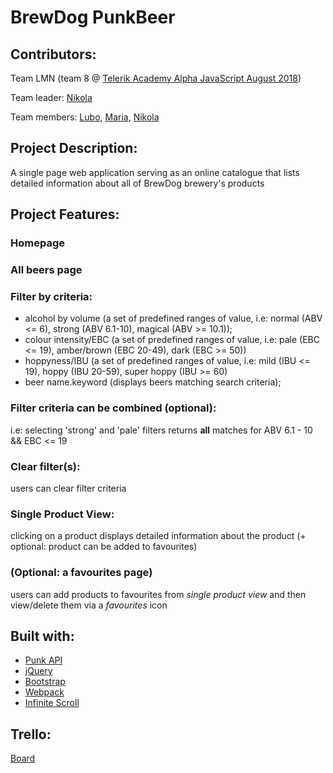 # BrewDog PunkBeer

## Contributors: 
Team LMN (team 8 @ [Telerik Academy Alpha JavaScript August 2018](https://gitlab.com/TelerikAcademy/alpha-js-aug-18))

Team leader: [Nikola](https://gitlab.com/nizlatinov)

Team members: [Lubo](https://my.telerikacademy.com/Users/Lubo777), [Maria](https://my.telerikacademy.com/Users/maria.marinova), [Nikola](https://my.telerikacademy.com/Users/nizlatinov)

## Project Description:
A single page web application serving as an online catalogue that lists detailed information about all of BrewDog brewery's products

## Project Features:
 ### Homepage 
 
 ### All beers page

 ### Filter by criteria:
 - alcohol by volume (a set of predefined ranges of value, i.e: normal (ABV <= 6), strong (ABV 6.1-10), magical (ABV >= 10.1));
 - colour intensity/EBC (a set of predefined ranges of value, i.e: pale (EBC <= 19), amber/brown (EBC 20-49), dark (EBC >= 50))
 - hoppyness/IBU (a set of predefined ranges of value, i.e: mild (IBU <= 19), hoppy (IBU 20-59), super hoppy (IBU >= 60)
 - beer name.keyword (displays beers matching search criteria);

 ### Filter criteria can be combined (optional):
  i.e: selecting 'strong' and 'pale' filters returns **all** matches for ABV 6.1 - 10 && EBC <= 19

 ### Clear filter(s): 
 users can clear filter criteria

 ### Single Product View: 
 clicking on a product displays detailed information about the product (+ optional: product can be added to favourites)

 ### (Optional: a favourites page)
 users can add products to favourites from *single product view* and then view/delete them via a *favourites* icon

## Built with:
 - [Punk API](https://punkapi.com/documentation/v2)
 - [jQuery](https://jquery.com/)
 - [Bootstrap](http://getbootstrap.com/)
 - [Webpack](https://webpack.js.org/)
 - [Infinite Scroll](https://infinite-scroll.com)

## Trello:
[Board](https://trello.com/b/L5dDFDv1/brewdog-punkbeer)